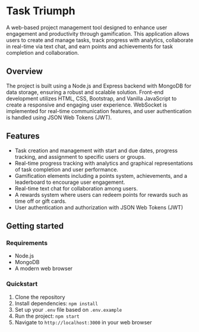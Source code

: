 # Task Triumph 

A web-based project management tool designed to enhance user engagement and productivity through gamification. This application allows users to create and manage tasks, track progress with analytics, collaborate in real-time via text chat, and earn points and achievements for task completion and collaboration.

## Overview

The project is built using a Node.js and Express backend with MongoDB for data storage, ensuring a robust and scalable solution. Front-end development utilizes HTML, CSS, Bootstrap, and Vanilla JavaScript to create a responsive and engaging user experience. WebSocket is implemented for real-time communication features, and user authentication is handled using JSON Web Tokens (JWT).

## Features

- Task creation and management with start and due dates, progress tracking, and assignment to specific users or groups.
- Real-time progress tracking with analytics and graphical representations of task completion and user performance.
- Gamification elements including a points system, achievements, and a leaderboard to encourage user engagement.
- Real-time text chat for collaboration among users.
- A rewards system where users can redeem points for rewards such as time off or gift cards.
- User authentication and authorization with JSON Web Tokens (JWT)

## Getting started

### Requirements

- Node.js
- MongoDB
- A modern web browser

### Quickstart

1. Clone the repository
2. Install dependencies: `npm install`
3. Set up your `.env` file based on `.env.example`
4. Run the project: `npm start`
5. Navigate to `http://localhost:3000` in your web browser


